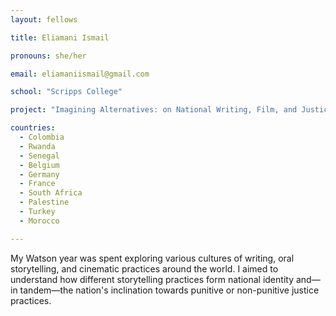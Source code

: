 ```yaml
---
layout: fellows

title: Eliamani Ismail

pronouns: she/her

email: eliamaniismail@gmail.com

school: "Scripps College"

project: "Imagining Alternatives: on National Writing, Film, and Justice"

countries:
  - Colombia
  - Rwanda
  - Senegal
  - Belgium
  - Germany
  - France
  - South Africa
  - Palestine
  - Turkey
  - Morocco

---
```


My Watson year was spent exploring various cultures of writing, oral storytelling, and cinematic practices around the world. I aimed to understand how different storytelling practices form national identity and—in tandem—the nation's inclination towards punitive or non-punitive justice practices.
